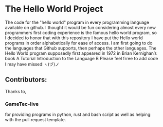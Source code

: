 # The Hello World Project
The code for the "hello world" program in every programming language available on github. I thought it would be fun considering almost every  new programmers first coding experience is the famous hello world program, so I decided to honor that with this repository
I have put the Hello world programs in order alphabetically for ease of access.
I am first going to do the languages that Github supports, then perhaps the other languages.
 The Hello World program supposedly first appeared in 1972 in Brian Kernighan’s book A Tutorial Introduction to the Language B
Please feel frree to add code I may have missed ヽ(ヅ)ノ


## Contributors:
Thanks to,

### GameTec-live 
for providing programs in python, rust and bash script as well as helping with the pull request template.
